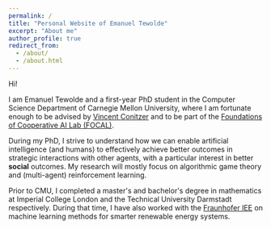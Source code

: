 ```yaml
---
permalink: /
title: "Personal Website of Emanuel Tewolde"
excerpt: "About me"
author_profile: true
redirect_from: 
  - /about/
  - /about.html
---
```


Hi!

I am Emanuel Tewolde and a first-year PhD student in the Computer Science Department of Carnegie Mellon University, where I am fortunate enough to be advised by [Vincent Conitzer](http://www.cs.cmu.edu/~conitzer/) and to be part of the [Foundations of Cooperative AI Lab (FOCAL)](http://www.cs.cmu.edu/~focal/). 

During my PhD, I strive to understand how we can enable artificial intelligence (and humans) to effectively achieve better outcomes in strategic interactions with other agents, with a particular interest in better **social** outcomes. My research will mostly focus on algorithmic game theory and (multi-agent) reinforcement learning. 

Prior to CMU, I completed a master's and bachelor's degree in mathematics at Imperial College London and the Technical University Darmstadt respectively. During that time, I have also worked with the [Fraunhofer IEE](https://www.iee.fraunhofer.de/en.html) on machine learning methods for smarter renewable energy systems.
